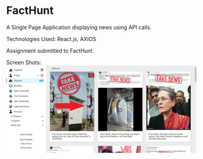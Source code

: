# FactHunt

A Single Page Application displaying news using API calls.

Technologies Used: React.js, AXIOS

Assignment submitted to FactHunt.

Screen Shots:
![screenschot](https://raw.githubusercontent.com/Naman13Kumawat/FactHunt/main/smartup/images/1.jpg)




